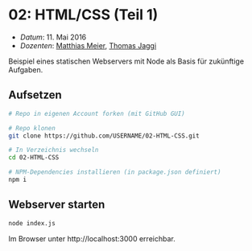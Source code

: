 # 02: HTML/CSS (Teil 1)

* *Datum*: 11. Mai 2016
* *Dozenten*: [Matthias Meier](https://github.com/digitalcult), [Thomas Jaggi](https://github.com/backflip)

Beispiel eines statischen Webservers mit Node als Basis für zukünftige Aufgaben.

## Aufsetzen

```bash
# Repo in eigenen Account forken (mit GitHub GUI)

# Repo klonen
git clone https://github.com/USERNAME/02-HTML-CSS.git

# In Verzeichnis wechseln
cd 02-HTML-CSS

# NPM-Dependencies installieren (in package.json definiert)
npm i
```

## Webserver starten

```bash
node index.js
```

Im Browser unter http://localhost:3000 erreichbar.
